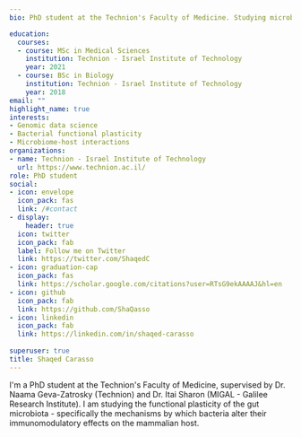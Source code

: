 ```yaml
---
bio: PhD student at the Technion's Faculty of Medicine. Studying microbiota-host interactions.

education:
  courses:
  - course: MSc in Medical Sciences
    institution: Technion - Israel Institute of Technology
    year: 2021
  - course: BSc in Biology
    institution: Technion - Israel Institute of Technology
    year: 2018
email: ""
highlight_name: true
interests:
- Genomic data science
- Bacterial functional plasticity
- Microbiome-host interactions
organizations:
- name: Technion - Israel Institute of Technology
  url: https://www.technion.ac.il/
role: PhD student
social:
- icon: envelope
  icon_pack: fas
  link: /#contact
- display:
    header: true
  icon: twitter
  icon_pack: fab
  label: Follow me on Twitter
  link: https://twitter.com/ShaqedC
- icon: graduation-cap
  icon_pack: fas
  link: https://scholar.google.com/citations?user=RTsG9ekAAAAJ&hl=en
- icon: github
  icon_pack: fab
  link: https://github.com/ShaQasso
- icon: linkedin
  icon_pack: fab
  link: https://linkedin.com/in/shaqed-carasso
  
superuser: true
title: Shaqed Carasso
---
```


I'm a PhD student at the Technion's Faculty of Medicine, supervised by Dr. Naama Geva-Zatrosky (Technion) and Dr. Itai Sharon (MIGAL - Galilee Research Institute). I am studying the functional plasticity of the gut microbiota - specifically the mechanisms by which bacteria alter their immunomodulatory effects on the mammalian host.  


